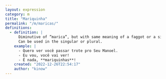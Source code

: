 ```yaml
---
layout: expression
category: m
title: "Mariquinha"
permalink: "/m/maricas/"
definitions:
  - definition: |
      Diminutive of ”marica”, but with same meaning of a faggot or a sissy.
      Can be used in the singular or plural.
    example: |
      - Quero ver você passar trote pro Seu Manoel.
      - Eu vou, você vai ver!
      - É nada, **mariquinhas**!
    created: "2022-12-26T22:54:17"
    author: "kinow"
---
```

